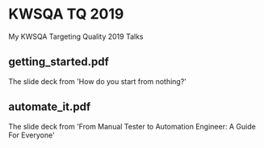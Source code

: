 # KWSQA TQ 2019
My KWSQA Targeting Quality 2019 Talks

## getting_started.pdf
The slide deck from 'How do you start from nothing?'

## automate_it.pdf
The slide deck from 'From Manual Tester to Automation Engineer: A Guide For Everyone'
